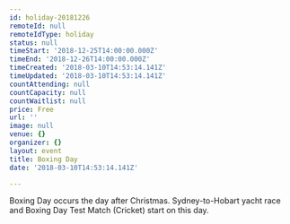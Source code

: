 ```yaml
---
id: holiday-20181226
remoteId: null
remoteIdType: holiday
status: null
timeStart: '2018-12-25T14:00:00.000Z'
timeEnd: '2018-12-26T14:00:00.000Z'
timeCreated: '2018-03-10T14:53:14.141Z'
timeUpdated: '2018-03-10T14:53:14.141Z'
countAttending: null
countCapacity: null
countWaitlist: null
price: Free
url: ''
image: null
venue: {}
organizer: {}
layout: event
title: Boxing Day
date: '2018-03-10T14:53:14.141Z'

---
```

Boxing Day occurs the day after Christmas. Sydney-to-Hobart yacht race and Boxing Day Test Match (Cricket) start on this day.
